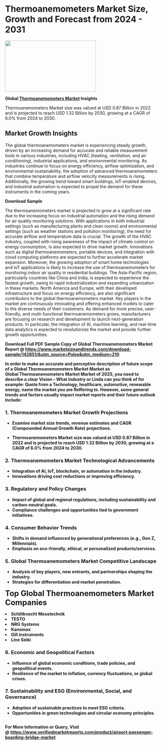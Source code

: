 <H1>Thermoanemometers Market Size, Growth and Forecast from 2024 - 2031</H1><img class="aligncenter size-medium wp-image-584254" src="https://thirdeyenews.in/wp-content/uploads/2024/09/Global-Market-Research-300x168.jpeg" alt="" width="300" height="168" /><p><strong>Global&nbsp;<a href="https://www.marketsizeandtrends.com/download-sample/142851/&amp;utm_source=Pulse&amp;utm_medium=210">Thermoanemometers Market</a> Insights</strong></p><p>Thermoanemometers Market size was valued at USD 0.87 Billion in 2022 and is projected to reach USD 1.32 Billion by 2030, growing at a CAGR of 6.0% from 2024 to 2030.</p><p><h2>Market Growth Insights</h2> <p>The global thermoanemometers market is experiencing steady growth, driven by an increasing demand for accurate and reliable measurement tools in various industries, including HVAC (heating, ventilation, and air conditioning), industrial applications, and environmental monitoring. As industries continue to focus on energy efficiency, airflow optimization, and environmental sustainability, the adoption of advanced thermoanemometers that combine temperature and airflow velocity measurements is rising. Additionally, the growing trend toward smart buildings, IoT-enabled devices, and industrial automation is expected to propel the demand for these instruments in the coming years.</p> <p><strong>Download Sample</strong></p> <p>The thermoanemometers market is projected to grow at a significant rate due to the increasing focus on industrial automation and the rising demand for air quality monitoring solutions. With applications in both industrial settings (such as manufacturing plants and clean rooms) and environmental settings (such as weather stations and pollution monitoring), the need for accurate airflow and temperature data is crucial. The growth of the HVAC industry, coupled with rising awareness of the impact of climate control on energy consumption, is also expected to drive market growth. Innovations such as digital thermoanemometers, portable devices, and integration with cloud computing platforms are expected to further accelerate market expansion. Moreover, the growing adoption of smart home technologies and IoT applications is likely to increase the use of thermoanemometers for monitoring indoor air quality in residential buildings. The Asia-Pacific region, particularly countries like China and India, is expected to experience the fastest growth, owing to rapid industrialization and expanding urbanization in these markets. North America and Europe, with their developed infrastructure and focus on energy efficiency, are also significant contributors to the global thermoanemometers market. Key players in the market are continuously innovating and offering enhanced models to cater to the diverse needs of their customers. As demand for more precise, user-friendly, and multi-functional thermoanemometers grows, manufacturers are focusing on research and development to launch next-generation products. In particular, the integration of AI, machine learning, and real-time data analytics is expected to revolutionize the market and provide further growth opportunities. <p><strong></p><p><span class=""><strong>Download Full PDF Sample Copy of Global Thermoanemometers Market Report</strong> @ <a href="https://www.marketsizeandtrends.com/download-sample/142851/&amp;utm_source=Pulse&amp;utm_medium=210" target="_blank">https://www.marketsizeandtrends.com/download-sample/142851/&amp;utm_source=Pulse&amp;utm_medium=210</a></span></p><p>In order to make an accurate and perceptive description of future scope of a Global&nbsp;Thermoanemometers Market Market as Global&nbsp;Thermoanemometers Market Market of 2025, you need to describe a clear Vision &ndash; What Industry or Linda can you think of for example: Quote from a Technology, healthcare, automotive, renewable energy, name the market you are Reffering to. However, some general trends and factors usually impact market reports and their future outlook include:</p><h3>1.&nbsp;<strong>Thermoanemometers Market Growth Projections</strong></h3><ul><li>Examine market size trends, revenue estimates and CAGR (Compounded Annual Growth Rate) projections.</li><li><p>Thermoanemometers Market size was valued at USD 0.87 Billion in 2022 and is projected to reach USD 1.32 Billion by 2030, growing at a CAGR of 6.0% from 2024 to 2030.</p></li></ul><h3>2.&nbsp;<strong>Thermoanemometers Market Technological Advancements</strong></h3><ul><li>Integration of AI, IoT, blockchain, or automation in the industry.</li><li>Innovations driving cost reductions or improving efficiency.</li></ul><h3>3.&nbsp;<strong>Regulatory and Policy Changes</strong></h3><ul><li>Impact of global and regional regulations, including sustainability and carbon-neutral goals.</li><li>Compliance challenges and opportunities tied to government initiatives.</li></ul><h3>4.&nbsp;<strong>Consumer Behavior Trends</strong></h3><ul><li>Shifts in demand influenced by generational preferences (e.g., Gen Z, Millennials).</li><li>Emphasis on eco-friendly, ethical, or personalized products/services.</li></ul><h3>5.&nbsp;<strong>Global Thermoanemometers Market Competitive Landscape</strong></h3><ul><li>Analysis of key players, new entrants, and partnerships shaping the industry.</li><li>Strategies for differentiation and market penetration.</li></ul><p data-pm-slice="1 1 []"><span style="color: inherit; font-family: inherit; font-size: 25px;">Top Global Thermoanemometers Market Companies</span></p><div class="" data-test-id=""><p><li>Schiltknecht Messtechnik</li><li> TESTO</li><li> NRG Systems</li><li> Kanomax</li><li> Gill instruments</li><li> Line Seiki</li></p></div><h3>6.&nbsp;<strong>Economic and Geopolitical Factors</strong></h3><ul><li>Influence of global economic conditions, trade policies, and geopolitical events.</li><li>Resilience of the market to inflation, currency fluctuations, or global crises.</li></ul><h3>7.&nbsp;<strong>Sustainability and ESG (Environmental, Social, and Governance)</strong></h3><ul><li>Adoption of sustainable practices to meet ESG criteria.</li><li>Opportunities in green technologies and circular economy principles.</li></ul><h2><strong style="font-size: 14px;">For More Information or Query, Visit @&nbsp;</strong><a style="background-color: #ffffff; font-size: 14px;" href="https://www.marketsizeandtrends.com/report/thermoanemometers-market/" target="_blank">https://www.verifiedmarketreports.com/product/airport-passenger-boarding-bridge-market</a></h2>
